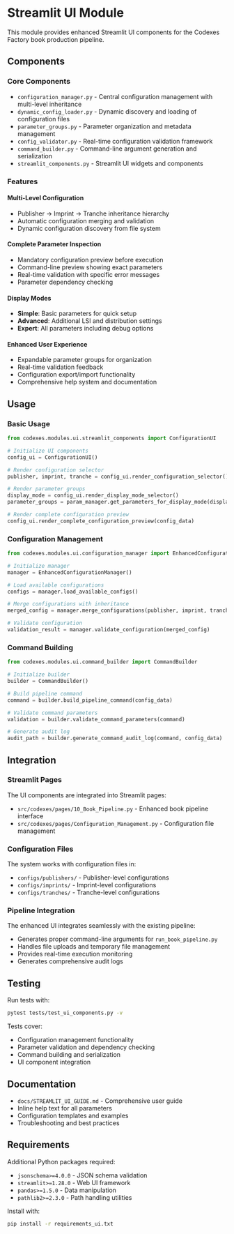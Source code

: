 # Streamlit UI Module

This module provides enhanced Streamlit UI components for the Codexes Factory book production pipeline.

## Components

### Core Components
- `configuration_manager.py` - Central configuration management with multi-level inheritance
- `dynamic_config_loader.py` - Dynamic discovery and loading of configuration files
- `parameter_groups.py` - Parameter organization and metadata management
- `config_validator.py` - Real-time configuration validation framework
- `command_builder.py` - Command-line argument generation and serialization
- `streamlit_components.py` - Streamlit UI widgets and components

### Features

#### Multi-Level Configuration
- Publisher → Imprint → Tranche inheritance hierarchy
- Automatic configuration merging and validation
- Dynamic configuration discovery from file system

#### Complete Parameter Inspection
- Mandatory configuration preview before execution
- Command-line preview showing exact parameters
- Real-time validation with specific error messages
- Parameter dependency checking

#### Display Modes
- **Simple**: Basic parameters for quick setup
- **Advanced**: Additional LSI and distribution settings
- **Expert**: All parameters including debug options

#### Enhanced User Experience
- Expandable parameter groups for organization
- Real-time validation feedback
- Configuration export/import functionality
- Comprehensive help system and documentation

## Usage

### Basic Usage
```python
from codexes.modules.ui.streamlit_components import ConfigurationUI

# Initialize UI components
config_ui = ConfigurationUI()

# Render configuration selector
publisher, imprint, tranche = config_ui.render_configuration_selector()

# Render parameter groups
display_mode = config_ui.render_display_mode_selector()
parameter_groups = param_manager.get_parameters_for_display_mode(display_mode)

# Render complete configuration preview
config_ui.render_complete_configuration_preview(config_data)
```

### Configuration Management
```python
from codexes.modules.ui.configuration_manager import EnhancedConfigurationManager

# Initialize manager
manager = EnhancedConfigurationManager()

# Load available configurations
configs = manager.load_available_configs()

# Merge configurations with inheritance
merged_config = manager.merge_configurations(publisher, imprint, tranche)

# Validate configuration
validation_result = manager.validate_configuration(merged_config)
```

### Command Building
```python
from codexes.modules.ui.command_builder import CommandBuilder

# Initialize builder
builder = CommandBuilder()

# Build pipeline command
command = builder.build_pipeline_command(config_data)

# Validate command parameters
validation = builder.validate_command_parameters(command)

# Generate audit log
audit_path = builder.generate_command_audit_log(command, config_data)
```

## Integration

### Streamlit Pages
The UI components are integrated into Streamlit pages:

- `src/codexes/pages/10_Book_Pipeline.py` - Enhanced book pipeline interface
- `src/codexes/pages/Configuration_Management.py` - Configuration file management

### Configuration Files
The system works with configuration files in:

- `configs/publishers/` - Publisher-level configurations
- `configs/imprints/` - Imprint-level configurations  
- `configs/tranches/` - Tranche-level configurations

### Pipeline Integration
The enhanced UI integrates seamlessly with the existing pipeline:

- Generates proper command-line arguments for `run_book_pipeline.py`
- Handles file uploads and temporary file management
- Provides real-time execution monitoring
- Generates comprehensive audit logs

## Testing

Run tests with:
```bash
pytest tests/test_ui_components.py -v
```

Tests cover:
- Configuration management functionality
- Parameter validation and dependency checking
- Command building and serialization
- UI component integration

## Documentation

- `docs/STREAMLIT_UI_GUIDE.md` - Comprehensive user guide
- Inline help text for all parameters
- Configuration templates and examples
- Troubleshooting and best practices

## Requirements

Additional Python packages required:
- `jsonschema>=4.0.0` - JSON schema validation
- `streamlit>=1.28.0` - Web UI framework
- `pandas>=1.5.0` - Data manipulation
- `pathlib2>=2.3.0` - Path handling utilities

Install with:
```bash
pip install -r requirements_ui.txt
```